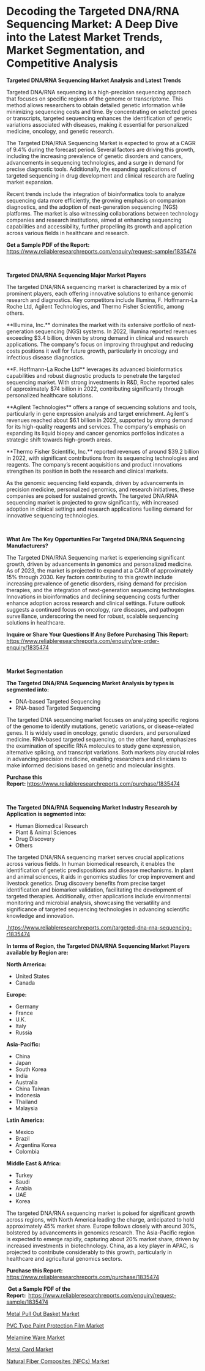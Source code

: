 <p><h1>Decoding the Targeted DNA/RNA Sequencing Market: A Deep Dive into the Latest Market Trends, Market Segmentation, and Competitive Analysis</h1></p><p><strong>Targeted DNA/RNA Sequencing Market Analysis and Latest Trends</strong></p>
<p><p>Targeted DNA/RNA sequencing is a high-precision sequencing approach that focuses on specific regions of the genome or transcriptome. This method allows researchers to obtain detailed genetic information while minimizing sequencing costs and time. By concentrating on selected genes or transcripts, targeted sequencing enhances the identification of genetic variations associated with diseases, making it essential for personalized medicine, oncology, and genetic research.</p><p>The Targeted DNA/RNA Sequencing Market is expected to grow at a CAGR of 9.4% during the forecast period. Several factors are driving this growth, including the increasing prevalence of genetic disorders and cancers, advancements in sequencing technologies, and a surge in demand for precise diagnostic tools. Additionally, the expanding applications of targeted sequencing in drug development and clinical research are fueling market expansion.</p><p>Recent trends include the integration of bioinformatics tools to analyze sequencing data more efficiently, the growing emphasis on companion diagnostics, and the adoption of next-generation sequencing (NGS) platforms. The market is also witnessing collaborations between technology companies and research institutions, aimed at enhancing sequencing capabilities and accessibility, further propelling its growth and application across various fields in healthcare and research.</p></p>
<p><strong>Get a Sample PDF of the Report:&nbsp;</strong> <a href="https://www.reliableresearchreports.com/enquiry/request-sample/1835474?utm_campaign=13&utm_medium=2&utm_source=Github&utm_content=ia&utm_term=16102024&utm_id=targeted-dnarna-sequencing">https://www.reliableresearchreports.com/enquiry/request-sample/1835474</a></p>
<p>&nbsp;</p>
<p><strong>Targeted DNA/RNA Sequencing Major Market Players</strong></p>
<p><p>The targeted DNA/RNA sequencing market is characterized by a mix of prominent players, each offering innovative solutions to enhance genomic research and diagnostics. Key competitors include Illumina, F. Hoffmann-La Roche Ltd, Agilent Technologies, and Thermo Fisher Scientific, among others.</p><p>**Illumina, Inc.** dominates the market with its extensive portfolio of next-generation sequencing (NGS) systems. In 2022, Illumina reported revenues exceeding $3.4 billion, driven by strong demand in clinical and research applications. The company's focus on improving throughput and reducing costs positions it well for future growth, particularly in oncology and infectious disease diagnostics.</p><p>**F. Hoffmann-La Roche Ltd** leverages its advanced bioinformatics capabilities and robust diagnostic products to penetrate the targeted sequencing market. With strong investments in R&D, Roche reported sales of approximately $74 billion in 2022, contributing significantly through personalized healthcare solutions.</p><p>**Agilent Technologies** offers a range of sequencing solutions and tools, particularly in gene expression analysis and target enrichment. Agilent's revenues reached about $6.1 billion in 2022, supported by strong demand for its high-quality reagents and services. The company's emphasis on expanding its liquid biopsy and cancer genomics portfolios indicates a strategic shift towards high-growth areas.</p><p>**Thermo Fisher Scientific, Inc.** reported revenues of around $39.2 billion in 2022, with significant contributions from its sequencing technologies and reagents. The company’s recent acquisitions and product innovations strengthen its position in both the research and clinical markets.</p><p>As the genomic sequencing field expands, driven by advancements in precision medicine, personalized genomics, and research initiatives, these companies are poised for sustained growth. The targeted DNA/RNA sequencing market is projected to grow significantly, with increased adoption in clinical settings and research applications fuelling demand for innovative sequencing technologies.</p></p>
<p>&nbsp;</p>
<p><strong>What Are The Key Opportunities For Targeted DNA/RNA Sequencing Manufacturers?</strong></p>
<p><p>The Targeted DNA/RNA Sequencing market is experiencing significant growth, driven by advancements in genomics and personalized medicine. As of 2023, the market is projected to expand at a CAGR of approximately 15% through 2030. Key factors contributing to this growth include increasing prevalence of genetic disorders, rising demand for precision therapies, and the integration of next-generation sequencing technologies. Innovations in bioinformatics and declining sequencing costs further enhance adoption across research and clinical settings. Future outlook suggests a continued focus on oncology, rare diseases, and pathogen surveillance, underscoring the need for robust, scalable sequencing solutions in healthcare.</p></p>
<p><strong>Inquire or Share Your Questions If Any Before Purchasing This Report:</strong> <a href="https://www.reliableresearchreports.com/enquiry/pre-order-enquiry/1835474?utm_campaign=13&utm_medium=2&utm_source=Github&utm_content=ia&utm_term=16102024&utm_id=targeted-dnarna-sequencing">https://www.reliableresearchreports.com/enquiry/pre-order-enquiry/1835474</a></p>
<p>&nbsp;</p>
<p><strong>Market Segmentation</strong></p>
<p><strong>The Targeted DNA/RNA Sequencing Market Analysis by types is segmented into:</strong></p>
<p><ul><li>DNA-based Targeted Sequencing</li><li>RNA-based Targeted Sequencing</li></ul></p>
<p><p>The targeted DNA sequencing market focuses on analyzing specific regions of the genome to identify mutations, genetic variations, or disease-related genes. It is widely used in oncology, genetic disorders, and personalized medicine. RNA-based targeted sequencing, on the other hand, emphasizes the examination of specific RNA molecules to study gene expression, alternative splicing, and transcript variations. Both markets play crucial roles in advancing precision medicine, enabling researchers and clinicians to make informed decisions based on genetic and molecular insights.</p></p>
<p><strong>Purchase this Report:&nbsp;</strong><a href="https://www.reliableresearchreports.com/purchase/1835474?utm_campaign=13&utm_medium=2&utm_source=Github&utm_content=ia&utm_term=16102024&utm_id=targeted-dnarna-sequencing">https://www.reliableresearchreports.com/purchase/1835474</a></p>
<p>&nbsp;</p>
<p><strong>The Targeted DNA/RNA Sequencing Market Industry Research by Application is segmented into:</strong></p>
<p><ul><li>Human Biomedical Research</li><li>Plant & Animal Sciences</li><li>Drug Discovery</li><li>Others</li></ul></p>
<p><p>The targeted DNA/RNA sequencing market serves crucial applications across various fields. In human biomedical research, it enables the identification of genetic predispositions and disease mechanisms. In plant and animal sciences, it aids in genomics studies for crop improvement and livestock genetics. Drug discovery benefits from precise target identification and biomarker validation, facilitating the development of targeted therapies. Additionally, other applications include environmental monitoring and microbial analysis, showcasing the versatility and significance of targeted sequencing technologies in advancing scientific knowledge and innovation.</p></p>
<p><a href="https://www.reliableresearchreports.com/targeted-dna-rna-sequencing-r1835474?utm_campaign=13&utm_medium=2&utm_source=Github&utm_content=ia&utm_term=16102024&utm_id=targeted-dnarna-sequencing">&nbsp;https://www.reliableresearchreports.com/targeted-dna-rna-sequencing-r1835474</a></p>
<p><strong>In terms of Region, the Targeted DNA/RNA Sequencing Market Players available by Region are:</strong></p>
<p>
    <p> <strong> North America: </strong>
        <ul>
            <li>United States</li>
            <li>Canada</li>
        </ul>
        </p> 
    <p> <strong> Europe: </strong>
        <ul>
            <li>Germany</li>
            <li>France</li>
            <li>U.K.</li>
            <li>Italy</li>
            <li>Russia</li>
        </ul>
        </p> 
    <p> <strong> Asia-Pacific: </strong>
        <ul>
            <li>China</li>
            <li>Japan</li>
            <li>South Korea</li>
            <li>India</li>
            <li>Australia</li>
            <li>China Taiwan</li>
            <li>Indonesia</li>
            <li>Thailand</li>
            <li>Malaysia</li>
        </ul>
        </p> 
    <p> <strong> Latin America: </strong>
        <ul>
            <li>Mexico</li>
            <li>Brazil</li>
            <li>Argentina Korea</li>
            <li>Colombia</li>
        </ul>
        </p> 
    <p> <strong> Middle East & Africa: </strong>
        <ul>
            <li>Turkey</li>
            <li>Saudi</li>
            <li>Arabia</li>
            <li>UAE</li>
            <li>Korea</li>
        </ul>
    </p>
    </p>
<p><p>The targeted DNA/RNA sequencing market is poised for significant growth across regions, with North America leading the charge, anticipated to hold approximately 45% market share. Europe follows closely with around 30%, bolstered by advancements in genomics research. The Asia-Pacific region is expected to emerge rapidly, capturing about 20% market share, driven by increased investments in biotechnology. China, as a key player in APAC, is projected to contribute considerably to this growth, particularly in healthcare and agricultural genomics sectors.</p></p>
<p><strong>Purchase this Report: </strong><a href="https://www.reliableresearchreports.com/purchase/1835474?utm_campaign=13&utm_medium=2&utm_source=Github&utm_content=ia&utm_term=16102024&utm_id=targeted-dnarna-sequencing">https://www.reliableresearchreports.com/purchase/1835474</a></p>
<p>&nbsp;<strong>Get a Sample PDF of the Report:&nbsp;&nbsp;</strong><a href="https://www.reliableresearchreports.com/enquiry/request-sample/1835474?utm_campaign=13&utm_medium=2&utm_source=Github&utm_content=ia&utm_term=16102024&utm_id=targeted-dnarna-sequencing">https://www.reliableresearchreports.com/enquiry/request-sample/1835474</a></p>
<p><strong></strong></p>
<p><p><a href="https://www.linkedin.com/pulse/booming-metal-pull-out-basket-market-sector-analysis-growth-lkfbf?utm_campaign=13&utm_medium=2&utm_source=Github&utm_content=ia&utm_term=16102024&utm_id=targeted-dnarna-sequencing">Metal Pull Out Basket Market</a></p><p><a href="https://github.com/roydonhol47/Market-Research-Report-List-1/blob/main/pvc-type-paint-protection-film-market.md?utm_campaign=13&utm_medium=2&utm_source=Github&utm_content=ia&utm_term=16102024&utm_id=targeted-dnarna-sequencing">PVC Type Paint Protection Film Market</a></p><p><a href="https://www.linkedin.com/pulse/melamine-ware-market-global-insights-sales-trends-2024-2031-um0pf?utm_campaign=13&utm_medium=2&utm_source=Github&utm_content=ia&utm_term=16102024&utm_id=targeted-dnarna-sequencing">Melamine Ware Market</a></p><p><a href="https://www.linkedin.com/pulse/metal-card-market-forecast-global-trends-analysis-from-2024-nvw7f?utm_campaign=13&utm_medium=2&utm_source=Github&utm_content=ia&utm_term=16102024&utm_id=targeted-dnarna-sequencing">Metal Card Market</a></p><p><a href="https://github.com/pinesamshigoz/Market-Research-Report-List-1/blob/main/natural-fiber-composites-nfcs-market.md?utm_campaign=13&utm_medium=2&utm_source=Github&utm_content=ia&utm_term=16102024&utm_id=targeted-dnarna-sequencing">Natural Fiber Composites (NFCs) Market</a></p></p>